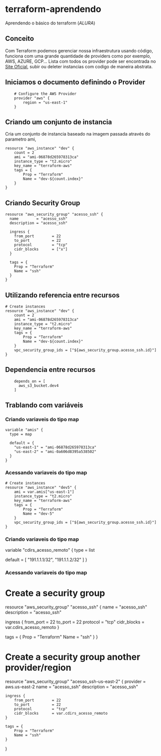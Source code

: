 # terraform-aprendendo
Aprendendo o básico do terraform (*ALURA*)

## Conceito
Com Terraform podemos gerenciar nossa infraestrutura usando código, funciona com uma grande quantidade de providers como por exemplo, AWS, AZURE, GCP... Lista com todos os provider pode ser encontrada no [Site Oficial](https://registry.terraform.io/browse/providers), subir ou deleter instancias com codigo de maneira abstrata.


## Iniciamos o documento definindo o Provider
```
    # Configure the AWS Provider
    provider "aws" {
        region = "us-east-1"
    }
```

## Criando um conjunto de instancia
Cria um conjunto de instancia baseado na imagem passada através do parametro ami, 

```
resource "aws_instance" "dev" {
    count = 2
    ami = "ami-06878d265978313ca"
    instance_type = "t2.micro"
    key_name = "terraform-aws"
    tags = {
        Prop = "Terraform"
        Name = "dev-${count.index}"
    }
}
```

## Criando Security Group
```
resource "aws_security_group" "acesso_ssh" {
  name        = "acesso_ssh"
  description = "acesso_ssh"

  ingress {
    from_port        = 22
    to_port          = 22
    protocol         = "tcp"
    cidr_blocks      = ["x"]
  }

  tags = {
    Prop = "Terraform"
    Name = "ssh"
  }
}
```

## Utilizando referencia entre recursos

```
# Create instances
resource "aws_instance" "dev" {
    count = 2
    ami = "ami-06878d265978313ca"
    instance_type = "t2.micro"
    key_name = "terraform-aws"
    tags = {
        Prop = "Terraform"
        Name = "dev-${count.index}"
    }
    vpc_security_group_ids = ["${aws_security_group.acesso_ssh.id}"]
}
```

## Dependencia entre recursos
```
    depends_on = [
      aws_s3_bucket.dev4
    ]
```

## Trablando com variáveis

### Criando variaveis do tipo map
```
variable "amis" {
  type = map
  
  default = {
    "us-east-1" = "ami-06878d265978313ca"
    "us-east-2" = "ami-0a606d8395a538502"
  }
}
```
### Acessando variaveis do tipo map
```
# Create instances
resource "aws_instance" "dev5" {
    ami = var.amis["us-east-1"]
    instance_type = "t2.micro"
    key_name = "terraform-aws"
    tags = {
        Prop = "Terraform"
        Name = "dev-5"
    }
    vpc_security_group_ids = ["${aws_security_group.acesso_ssh.id}"]
}
```

### Criando variaveis do tipo map
variable "cdirs_acesso_remoto" {
  type = list
  
  default = [
    "191.1.1.1/32", "191.1.1.2/32"
  ]
}

### Acessando variaveis do tipo map
# Create a security group
resource "aws_security_group" "acesso_ssh" {
  name        = "acesso_ssh"
  description = "acesso_ssh"

  ingress {
    from_port        = 22
    to_port          = 22
    protocol         = "tcp"
    cidr_blocks      = var.cdirs_acesso_remoto
  }

  tags = {
    Prop = "Terraform"
    Name = "ssh"
  }
}


# Create a security group another provider/region
resource "aws_security_group" "acesso_ssh-us-east-2" {
    provider = aws.us-east-2
    name        = "acesso_ssh"
    description = "acesso_ssh"

    ingress {
        from_port        = 22
        to_port          = 22
        protocol         = "tcp"
        cidr_blocks      = var.cdirs_acesso_remoto
    }

    tags = {
        Prop = "Terraform"
        Name = "ssh"
    }
}